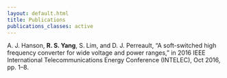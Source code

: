 ```yaml
---
layout: default.html
title: Publications
publications_classes: active
---
```


<!--## Publication 1-->

A. J. Hanson, **R. S. Yang**, S. Lim, and D. J. Perreault, “A soft-switched high frequency converter for wide voltage and power ranges,” in 2016 IEEE
International Telecommunications Energy Conference (INTELEC), Oct 2016, pp. 1–8.

<!-- - [Link to publication](https://www.google.com)-->
